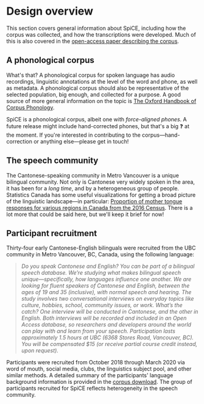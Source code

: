 # Design overview

This section covers general information about SpiCE, including how the corpus was collected, and how the transcriptions were developed. Much of this is also covered in the [open-access paper describing the corpus](https://www.aclweb.org/anthology/2020.lrec-1.503/).

## A phonological corpus

What's that? A phonological corpus for spoken language has audio recordings, linguistic annotations at the level of the word and phone, as well as metadata. A phonological corpus should also be representative of the selected population, big enough, and collected for a purpose. A good source of more general information on the topic is [The Oxford Handbook of Corpus Phonology](https://doi.org/10.1093/oxfordhb/9780199571932.001.0001).

SpiCE is a phonological corpus, albeit one with *force-aligned phones*. A future release might include hand-corrected phones, but that's a big ❓ at the moment. If you're interested in contributing to the corpus&mdash;hand-correction or anything else&mdash;please get in touch!

## The speech community

The Cantonese-speaking community in Metro Vancouver is a unique bilingual community. Not only is Cantonese very widely spoken in the area, it has been for a *long time*, and by a heterogeneous group of people. Statistics Canada has some useful visualizations for getting a broad picture of the linguistic landscape&mdash;in particular: [Proportion of mother tongue responses for various regions in Canada from the 2016 Census](https://www12.statcan.gc.ca/census-recensement/2016/dp-pd/dv-vd/lang/index-eng.cfm). There is a lot more that could be said here, but we'll keep it brief for now!

## Participant recruitment

Thirty-four early Cantonese-English bilinguals were recruited from the UBC community in Metro Vancouver, BC, Canada, using the following language:

> *Do you speak Cantonese and English? You can be part of a bilingual speech database. We’re studying what makes bilingual speech unique—specifically, how languages influence one another. We are looking for fluent speakers of Cantonese and English, between the ages of 19 and 35 (inclusive), with normal speech and hearing. The study involves two conversational interviews on everyday topics like culture, hobbies, school, community issues, or work. What’s the catch? One interview will be conducted in Cantonese, and the other in English. Both interviews will be recorded and included in an Open Access database, so researchers and developers around the world can play with and learn from your speech. Participation lasts approximately 1.5 hours at UBC (6368 Stores Road, Vancouver, BC). You will be compensated $15 (or receive partial course credit instead, upon request).*

Participants were recruited from October 2018 through March 2020 via word of mouth, social media, clubs, the linguistics subject pool, and other similar methods. A detailed summary of the participants' language background information is provided in the [corpus download](download.md). The group of participants recruited for SpiCE reflects heterogeneity in the speech community.